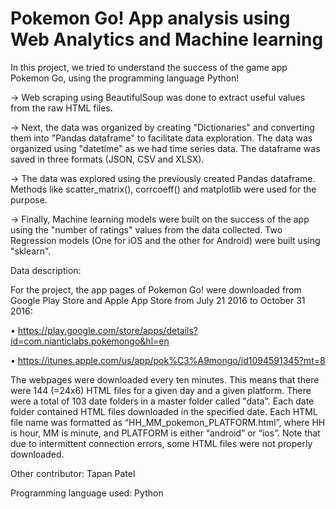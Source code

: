 # Pokemon Go! App analysis using Web Analytics and Machine learning

In this project, we tried to understand the success of the game app Pokemon Go, using the programming language Python!

-> Web scraping using BeautifulSoup was done to extract useful values from the raw HTML files. 

-> Next, the data was organized by creating "Dictionaries" and converting them into "Pandas dataframe" to facilitate data exploration. The data was organized using "datetime" as we had time series data. The dataframe was saved in three formats (JSON, CSV and  XLSX).

-> The data was explored using the previously created Pandas dataframe. Methods like scatter_matrix(), corrcoeff() and matplotlib were used for the purpose.

-> Finally, Machine learning models were built on the success of the app using the "number of ratings" values from the data collected. Two Regression models (One for iOS and the other for Android) were built using "sklearn".


Data description:

For the project, the app pages of Pokemon Go! were downloaded from Google Play Store and Apple App Store from July 21 2016 to October 31 2016:

• https://play.google.com/store/apps/details?id=com.nianticlabs.pokemongo&hl=en

• https://itunes.apple.com/us/app/pok%C3%A9mongo/id1094591345?mt=8

The webpages were downloaded every ten minutes. This means that there were 144 (=24x6) HTML files for a given day and a given platform. There were a total of 103 date folders in a master folder called "data". Each date folder contained HTML files downloaded in the specified date. Each HTML file name was formatted as “HH_MM_pokemon_PLATFORM.html”, where HH is hour, MM is minute, and PLATFORM is either “android” or “ios”. Note that due to intermittent connection errors, some HTML files were not properly downloaded.


Other contributor: Tapan Patel

Programming language used: Python




